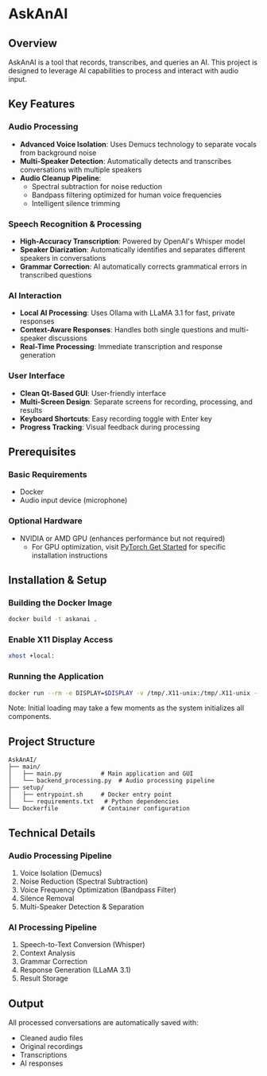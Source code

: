 # AskAnAI

## Overview
AskAnAI is a tool that records, transcribes, and queries an AI. This project is designed to leverage AI capabilities to process and interact with audio input.

## Key Features

### Audio Processing
- **Advanced Voice Isolation**: Uses Demucs technology to separate vocals from background noise
- **Multi-Speaker Detection**: Automatically detects and transcribes conversations with multiple speakers
- **Audio Cleanup Pipeline**:
  - Spectral subtraction for noise reduction
  - Bandpass filtering optimized for human voice frequencies
  - Intelligent silence trimming

### Speech Recognition & Processing
- **High-Accuracy Transcription**: Powered by OpenAI's Whisper model
- **Speaker Diarization**: Automatically identifies and separates different speakers in conversations
- **Grammar Correction**: AI automatically corrects grammatical errors in transcribed questions

### AI Interaction
- **Local AI Processing**: Uses Ollama with LLaMA 3.1 for fast, private responses
- **Context-Aware Responses**: Handles both single questions and multi-speaker discussions
- **Real-Time Processing**: Immediate transcription and response generation

### User Interface
- **Clean Qt-Based GUI**: User-friendly interface
- **Multi-Screen Design**: Separate screens for recording, processing, and results
- **Keyboard Shortcuts**: Easy recording toggle with Enter key
- **Progress Tracking**: Visual feedback during processing

## Prerequisites

### Basic Requirements
- Docker
- Audio input device (microphone)

### Optional Hardware
- NVIDIA or AMD GPU (enhances performance but not required)
  - For GPU optimization, visit [PyTorch Get Started](https://pytorch.org/get-started/locally/) for specific installation instructions

## Installation & Setup

### Building the Docker Image
```sh
docker build -t askanai .
```

### Enable X11 Display Access
```sh
xhost +local:
```

### Running the Application
```sh
docker run --rm -e DISPLAY=$DISPLAY -v /tmp/.X11-unix:/tmp/.X11-unix --device /dev/snd askanai
```
Note: Initial loading may take a few moments as the system initializes all components.

## Project Structure
```
AskAnAI/
├── main/
│   ├── main.py           # Main application and GUI
│   └── backend_processing.py  # Audio processing pipeline
├── setup/
│   ├── entrypoint.sh     # Docker entry point
│   └── requirements.txt   # Python dependencies
└── Dockerfile            # Container configuration
```

## Technical Details

### Audio Processing Pipeline
1. Voice Isolation (Demucs)
2. Noise Reduction (Spectral Subtraction)
3. Voice Frequency Optimization (Bandpass Filter)
4. Silence Removal
5. Multi-Speaker Detection & Separation

### AI Processing Pipeline
1. Speech-to-Text Conversion (Whisper)
2. Context Analysis
3. Grammar Correction
4. Response Generation (LLaMA 3.1)
5. Result Storage

## Output
All processed conversations are automatically saved with:
- Cleaned audio files
- Original recordings
- Transcriptions
- AI responses
